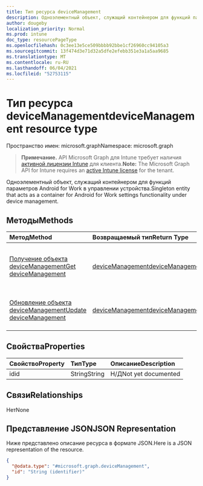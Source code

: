 ```yaml
---
title: Тип ресурса deviceManagement
description: Одноэлементный объект, служащий контейнером для функций параметров Android for Work в управлении устройства.
author: dougeby
localization_priority: Normal
ms.prod: intune
doc_type: resourcePageType
ms.openlocfilehash: 0c3ee13e5ce509bbbb92bbe1cf26960cc94105a3
ms.sourcegitcommit: 13f474d3e71d32a5dfe2efebb351e3a1a5aa9685
ms.translationtype: MT
ms.contentlocale: ru-RU
ms.lasthandoff: 06/04/2021
ms.locfileid: "52753115"
---
```

# <a name="devicemanagement-resource-type"></a><span data-ttu-id="690c4-103">Тип ресурса deviceManagement</span><span class="sxs-lookup"><span data-stu-id="690c4-103">deviceManagement resource type</span></span>

<span data-ttu-id="690c4-104">Пространство имен: microsoft.graph</span><span class="sxs-lookup"><span data-stu-id="690c4-104">Namespace: microsoft.graph</span></span>

> <span data-ttu-id="690c4-105">**Примечание.** API Microsoft Graph для Intune требует наличия [активной лицензии Intune](https://go.microsoft.com/fwlink/?linkid=839381) для клиента.</span><span class="sxs-lookup"><span data-stu-id="690c4-105">**Note:** The Microsoft Graph API for Intune requires an [active Intune license](https://go.microsoft.com/fwlink/?linkid=839381) for the tenant.</span></span>

<span data-ttu-id="690c4-106">Одноэлементный объект, служащий контейнером для функций параметров Android for Work в управлении устройства.</span><span class="sxs-lookup"><span data-stu-id="690c4-106">Singleton entity that acts as a container for Android for Work settings functionality under device management.</span></span>

## <a name="methods"></a><span data-ttu-id="690c4-107">Методы</span><span class="sxs-lookup"><span data-stu-id="690c4-107">Methods</span></span>
|<span data-ttu-id="690c4-108">Метод</span><span class="sxs-lookup"><span data-stu-id="690c4-108">Method</span></span>|<span data-ttu-id="690c4-109">Возвращаемый тип</span><span class="sxs-lookup"><span data-stu-id="690c4-109">Return Type</span></span>|<span data-ttu-id="690c4-110">Описание</span><span class="sxs-lookup"><span data-stu-id="690c4-110">Description</span></span>|
|:---|:---|:---|
|[<span data-ttu-id="690c4-111">Получение объекта deviceManagement</span><span class="sxs-lookup"><span data-stu-id="690c4-111">Get deviceManagement</span></span>](../api/intune-androidforwork-devicemanagement-get.md)|[<span data-ttu-id="690c4-112">deviceManagement</span><span class="sxs-lookup"><span data-stu-id="690c4-112">deviceManagement</span></span>](../resources/intune-androidforwork-devicemanagement.md)|<span data-ttu-id="690c4-113">Чтение свойств и связей объекта [deviceManagement](../resources/intune-androidforwork-devicemanagement.md).</span><span class="sxs-lookup"><span data-stu-id="690c4-113">Read properties and relationships of the [deviceManagement](../resources/intune-androidforwork-devicemanagement.md) object.</span></span>|
|[<span data-ttu-id="690c4-114">Обновление объекта deviceManagement</span><span class="sxs-lookup"><span data-stu-id="690c4-114">Update deviceManagement</span></span>](../api/intune-androidforwork-devicemanagement-update.md)|[<span data-ttu-id="690c4-115">deviceManagement</span><span class="sxs-lookup"><span data-stu-id="690c4-115">deviceManagement</span></span>](../resources/intune-androidforwork-devicemanagement.md)|<span data-ttu-id="690c4-116">Обновление свойств объекта [deviceManagement](../resources/intune-androidforwork-devicemanagement.md).</span><span class="sxs-lookup"><span data-stu-id="690c4-116">Update the properties of a [deviceManagement](../resources/intune-androidforwork-devicemanagement.md) object.</span></span>|

## <a name="properties"></a><span data-ttu-id="690c4-117">Свойства</span><span class="sxs-lookup"><span data-stu-id="690c4-117">Properties</span></span>
|<span data-ttu-id="690c4-118">Свойство</span><span class="sxs-lookup"><span data-stu-id="690c4-118">Property</span></span>|<span data-ttu-id="690c4-119">Тип</span><span class="sxs-lookup"><span data-stu-id="690c4-119">Type</span></span>|<span data-ttu-id="690c4-120">Описание</span><span class="sxs-lookup"><span data-stu-id="690c4-120">Description</span></span>|
|:---|:---|:---|
|<span data-ttu-id="690c4-121">id</span><span class="sxs-lookup"><span data-stu-id="690c4-121">id</span></span>|<span data-ttu-id="690c4-122">String</span><span class="sxs-lookup"><span data-stu-id="690c4-122">String</span></span>|<span data-ttu-id="690c4-123">Н/Д</span><span class="sxs-lookup"><span data-stu-id="690c4-123">Not yet documented</span></span>|

## <a name="relationships"></a><span data-ttu-id="690c4-124">Связи</span><span class="sxs-lookup"><span data-stu-id="690c4-124">Relationships</span></span>
<span data-ttu-id="690c4-125">Нет</span><span class="sxs-lookup"><span data-stu-id="690c4-125">None</span></span>

## <a name="json-representation"></a><span data-ttu-id="690c4-126">Представление JSON</span><span class="sxs-lookup"><span data-stu-id="690c4-126">JSON Representation</span></span>
<span data-ttu-id="690c4-127">Ниже представлено описание ресурса в формате JSON.</span><span class="sxs-lookup"><span data-stu-id="690c4-127">Here is a JSON representation of the resource.</span></span>
<!-- {
  "blockType": "resource",
  "keyProperty": "id",
  "@odata.type": "microsoft.graph.deviceManagement"
}
-->
``` json
{
  "@odata.type": "#microsoft.graph.deviceManagement",
  "id": "String (identifier)"
}
```




